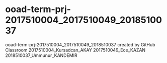 # ooad-term-prj-2017510004_2017510049_2018510037
ooad-term-prj-2017510004_2017510049_2018510037 created by GitHub Classroom
2017510004_Kursadcan_AKAY
2017510049_Ece_KAZAN
2018510037_Ummunur_KANDEMIR
